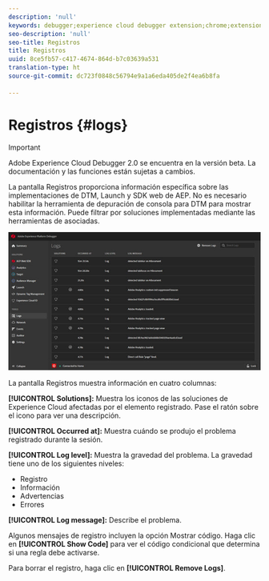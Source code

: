 ```yaml
---
description: 'null'
keywords: debugger;experience cloud debugger extension;chrome;extension;logs
seo-description: 'null'
seo-title: Registros
title: Registros
uuid: 8ce5fb57-c417-4674-864d-b7c03639a531
translation-type: ht
source-git-commit: dc723f0848c56794e9a1a6eda405de2f4ea6b8fa

---
```



# Registros {#logs}

> [!IMPORTANT]
>
> Adobe Experience Cloud Debugger 2.0 se encuentra en la versión beta. La documentación y las funciones están sujetas a cambios.

La pantalla Registros proporciona información específica sobre las implementaciones de DTM, Launch y SDK web de AEP. No es necesario habilitar la herramienta de depuración de consola para DTM para mostrar esta información. Puede filtrar por soluciones implementadas mediante las herramientas de asociadas.

![](assets/logs.jpg)

La pantalla Registros muestra información en cuatro columnas:

**[!UICONTROL Solutions]:** Muestra los iconos de las soluciones de Experience Cloud afectadas por el elemento registrado. Pase el ratón sobre el icono para ver una descripción.

**[!UICONTROL Occurred at]:** Muestra cuándo se produjo el problema registrado durante la sesión.

**[!UICONTROL Log level]:** Muestra la gravedad del problema. La gravedad tiene uno de los siguientes niveles:

* Registro
* Información
* Advertencias
* Errores

**[!UICONTROL Log message]:** Describe el problema.

Algunos mensajes de registro incluyen la opción Mostrar código. Haga clic en **[!UICONTROL Show Code]** para ver el código condicional que determina si una regla debe activarse.

Para borrar el registro, haga clic en **[!UICONTROL Remove Logs]**.
